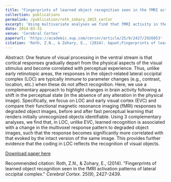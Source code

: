 ```yaml
---
title: "Fingerprints of learned object recognition seen in the fMRI activation patterns of lateral occipital complex"
collection: publications
permalink: /publication/roth_zohary_2015_cerCor
excerpt: 'Using multivariate analyses we find that fMRI activity in the lateral occipital complex reflects the perceptual representation of visual objects, which is strongly modulated by recognition.'
date: 2014-03-31
venue: 'Cerebral Cortex'
paperurl: 'https://academic.oup.com/cercor/article/25/9/2427/2926053'
citation: 'Roth, Z.N., & Zohary, E., (2014). &quot;Fingerprints of learned object recognition seen in the fMRI activation patterns of lateral occipital complex.&quot; <i>Cerebral Cortex</i>. 25(9), 2427-2439.'
---
```

Abstract: One feature of visual processing in the ventral stream is that cortical responses gradually depart from the physical aspects of the visual stimulus and become correlated with perceptual experience. Thus, unlike early retinotopic areas, the responses in the object-related lateral occipital complex (LOC) are typically immune to parameter changes (e.g., contrast, location, etc.) when these do not affect recognition. Here, we use a complementary approach to highlight changes in brain activity following a shift in the perceptual state (in the absence of any alteration in the physical image). Specifically, we focus on LOC and early visual cortex (EVC) and compare their functional magnetic resonance imaging (fMRI) responses to degraded object images, before and after fast perceptual learning that renders initially unrecognized objects identifiable. Using 3 complementary analyses, we find that, in LOC, unlike EVC, learned recognition is associated with a change in the multivoxel response pattern to degraded object images, such that the response becomes significantly more correlated with that evoked by the intact version of the same image. This provides further evidence that the coding in LOC reflects the recognition of visual objects.

[Download paper here](http://zviroth.github.io/files/roth_zohary_2015_cerCor.pdf)

Recommended citation: Roth, Z.N., & Zohary, E., (2014). "Fingerprints of learned object recognition seen in the fMRI activation patterns of lateral occipital complex." <i>Cerebral Cortex</i>. 25(9), 2427-2439.
